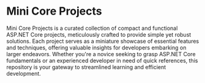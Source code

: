 # Mini Core Projects
 Mini Core Projects is a curated collection of compact and functional ASP.NET Core projects, meticulously crafted to provide simple yet robust solutions. Each project serves as a miniature showcase of essential features and techniques, offering valuable insights for developers embarking on larger endeavors. Whether you're a novice seeking to grasp ASP.NET Core fundamentals or an experienced developer in need of quick references, this repository is your gateway to streamlined learning and efficient development.
